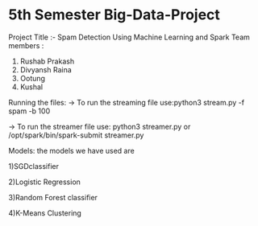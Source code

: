 # 5th Semester Big-Data-Project

Project Title :- Spam Detection Using Machine Learning and Spark
Team members :
  1) Rushab Prakash 
  2) Divyansh Raina 
  3) Ootung 
  4) Kushal


Running the files:
-> To run the streaming file use:python3 stream.py -f spam -b 100

-> To run the streamer file use: python3 streamer.py or /opt/spark/bin/spark-submit streamer.py

Models:
  the models we have used are 

1)SGDclassifier

2)Logistic Regression 

3)Random Forest classifier

4)K-Means Clustering
